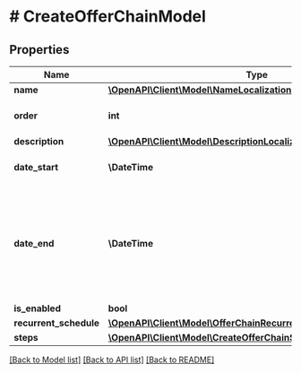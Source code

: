 # # CreateOfferChainModel

## Properties

Name | Type | Description | Notes
------------ | ------------- | ------------- | -------------
**name** | [**\OpenAPI\Client\Model\NameLocalizationObject**](NameLocalizationObject.md) |  |
**order** | **int** | Defines arrangement order. | [optional]
**description** | [**\OpenAPI\Client\Model\DescriptionLocalizationObject**](DescriptionLocalizationObject.md) |  | [optional]
**date_start** | **\DateTime** | Date when the offer chain starts. |
**date_end** | **\DateTime** | Date when the offer chain ends. Can be &#x60;null&#x60;. If &#x60;date_end&#x60; is &#x60;null&#x60;, the offer chain will not have a time limit. | [optional]
**is_enabled** | **bool** |  |
**recurrent_schedule** | [**\OpenAPI\Client\Model\OfferChainRecurrentScheduleCreateUpdate**](OfferChainRecurrentScheduleCreateUpdate.md) |  | [optional]
**steps** | [**\OpenAPI\Client\Model\CreateOfferChainStepModel[]**](CreateOfferChainStepModel.md) |  |

[[Back to Model list]](../../README.md#models) [[Back to API list]](../../README.md#endpoints) [[Back to README]](../../README.md)
